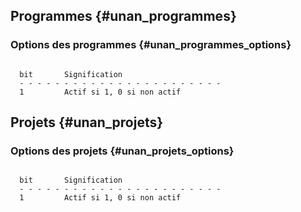 

## Programmes {#unan_programmes}

### Options des programmes {#unan_programmes_options}

```

  bit       Signification
  - - - - - - - - - - - - - - - - - - - - - - -
  1         Actif si 1, 0 si non actif

```

## Projets {#unan_projets}

### Options des projets {#unan_projets_options}

```

  bit       Signification
  - - - - - - - - - - - - - - - - - - - - - - -
  1         Actif si 1, 0 si non actif

```
